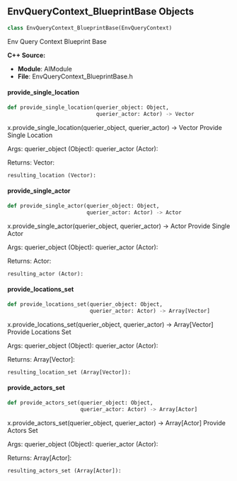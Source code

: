 ## EnvQueryContext_BlueprintBase Objects

```python
class EnvQueryContext_BlueprintBase(EnvQueryContext)
```

Env Query Context Blueprint Base

**C++ Source:**

- **Module**: AIModule
- **File**: EnvQueryContext_BlueprintBase.h

<a id="unreal.EnvQueryContext_BlueprintBase.provide_single_location"></a>

#### provide_single_location

```python
def provide_single_location(querier_object: Object,
                            querier_actor: Actor) -> Vector
```

x.provide_single_location(querier_object, querier_actor) -> Vector
Provide Single Location

Args:
    querier_object (Object): 
    querier_actor (Actor): 

Returns:
    Vector: 

    resulting_location (Vector):

<a id="unreal.EnvQueryContext_BlueprintBase.provide_single_actor"></a>

#### provide_single_actor

```python
def provide_single_actor(querier_object: Object,
                         querier_actor: Actor) -> Actor
```

x.provide_single_actor(querier_object, querier_actor) -> Actor
Provide Single Actor

Args:
    querier_object (Object): 
    querier_actor (Actor): 

Returns:
    Actor: 

    resulting_actor (Actor):

<a id="unreal.EnvQueryContext_BlueprintBase.provide_locations_set"></a>

#### provide_locations_set

```python
def provide_locations_set(querier_object: Object,
                          querier_actor: Actor) -> Array[Vector]
```

x.provide_locations_set(querier_object, querier_actor) -> Array[Vector]
Provide Locations Set

Args:
    querier_object (Object): 
    querier_actor (Actor): 

Returns:
    Array[Vector]: 

    resulting_location_set (Array[Vector]):

<a id="unreal.EnvQueryContext_BlueprintBase.provide_actors_set"></a>

#### provide_actors_set

```python
def provide_actors_set(querier_object: Object,
                       querier_actor: Actor) -> Array[Actor]
```

x.provide_actors_set(querier_object, querier_actor) -> Array[Actor]
Provide Actors Set

Args:
    querier_object (Object): 
    querier_actor (Actor): 

Returns:
    Array[Actor]: 

    resulting_actors_set (Array[Actor]):

<a id="unreal.EnvQuery"></a>